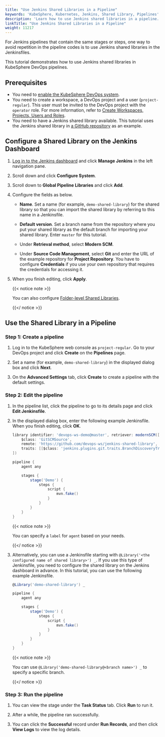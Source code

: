 ```yaml
---
title: "Use Jenkins Shared Libraries in a Pipeline"
keywords: 'KubeSphere, Kubernetes, Jenkins, Shared Library, Pipelines'
description: 'Learn how to use Jenkins shared libraries in a pipeline.'
linkTitle: "Use Jenkins Shared Libraries in a Pipeline"
weight: 11217
---
```


For Jenkins pipelines that contain the same stages or steps, one way to avoid repetition in the pipeline codes is to use Jenkins shared libraries in the Jenkinsfiles.

This tutorial demonstrates how to use Jenkins shared libraries in KubeSphere DevOps pipelines.

## Prerequisites

- You need to [enable the KubeSphere DevOps system](../../../../pluggable-components/devops/).
- You need to create a workspace, a DevOps project and a user (`project-regular`). This user must be invited to the DevOps project with the `operator` role. For more information, refer to [Create Workspaces, Projects, Users and Roles](../../../quick-start/create-workspace-and-project/).
- You need to have a Jenkins shared library available. This tutorial uses the Jenkins shared library in [a GitHub repository](https://github.com/devops-ws/jenkins-shared-library) as an example.

## Configure a Shared Library on the Jenkins Dashboard

1. [Log in to the Jenkins dashboard](../../how-to-integrate/sonarqube/#step-5-add-the-sonarqube-server-to-jenkins) and click **Manage Jenkins** in the left navigation pane.

2. Scroll down and click **Configure System**.

3. Scroll down to **Global Pipeline Libraries** and click **Add**.

4. Configure the fields as below.

   - **Name**. Set a name (for example, `demo-shared-library`) for the shared library so that you can import the shared library by referring to this name in a Jenkinsfile.

   - **Default version**. Set a branch name from the repository where you put your shared library as the default branch for importing your shared library. Enter `master` for this tutorial.

   - Under **Retrieval method**, select **Modern SCM**.

   - Under **Source Code Management**, select **Git** and enter the URL of the example repository for **Project Repository**. You have to configure **Credentials** if you use your own repository that requires the credentials for accessing it.

5. When you finish editing, click **Apply**.

   {{< notice note >}}

   You can also configure [Folder-level Shared Libraries](https://www.jenkins.io/doc/book/pipeline/shared-libraries/#folder-level-shared-libraries).

   {{</ notice >}}

## Use the Shared Library in a Pipeline

### Step 1: Create a pipeline

1. Log in to the KubeSphere web console as `project-regular`. Go to your DevOps project and click **Create** on the **Pipelines** page.

2. Set a name (for example, `demo-shared-library`) in the displayed dialog box and click **Next**.

3. On the **Advanced Settings** tab, click **Create** to create a pipeline with the default settings.

### Step 2: Edit the pipeline

1. In the pipeline list, click the pipeline to go to its details page and click **Edit Jenkinsfile**.

2. In the displayed dialog box, enter the following example Jenkinsfile. When you finish editing, click **OK**.

   ```groovy
   library identifier: 'devops-ws-demo@master', retriever: modernSCM([
       $class: 'GitSCMSource',
       remote: 'https://github.com/devops-ws/jenkins-shared-library',
       traits: [[$class: 'jenkins.plugins.git.traits.BranchDiscoveryTrait']]
   ])
   
   pipeline {
       agent any
   
       stages {
           stage('Demo') {
               steps {
                   script {
                       mvn.fake()
                   }
               }
           }
       }
   }
   ```
   
   {{< notice note >}}
   
   You can specify a `label` for `agent` based on your needs.
   
   {{</ notice >}}
   
3. Alternatively, you can use a Jenkinsfile starting with `@Library('<the configured name of shared library>') _`. If you use this type of Jenkinsfile, you need to configure the shared library on the Jenkins dashboard in advance. In this tutorial, you can use the following example Jenkinsfile.

   ```groovy
   @Library('demo-shared-library') _
   
   pipeline {
       agent any
   
       stages {
           stage('Demo') {
               steps {
                   script {
                       mvn.fake()
                   }
               }
           }
       }
   }
   ```

   {{< notice note >}}

   You can use `@Library('demo-shared-library@<branch name>') _` to specify a specific branch.

   {{</ notice >}}

### Step 3: Run the pipeline

1. You can view the stage under the **Task Status** tab. Click **Run** to run it.

2. After a while, the pipeline ran successfully.

3. You can click the **Successful** record under **Run Records**, and then click **View Logs** to view the log details.

